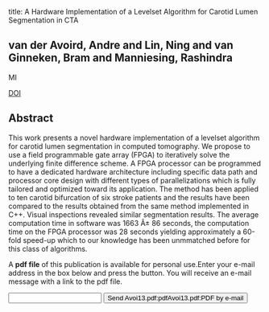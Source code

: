 title: A Hardware Implementation of a Levelset Algorithm for Carotid Lumen Segmentation in CTA

## van der Avoird, Andre and Lin, Ning and van Ginneken, Bram and Manniesing, Rashindra
MI

<a href="https://doi.org/10.1117/12.2007231">DOI</a>

## Abstract
This work presents a novel hardware implementation of a levelset algorithm for carotid lumen segmentation in computed tomography. We propose to use a field programmable gate array (FPGA) to iteratively solve the underlying finite difference scheme. A FPGA processor can be programmed to have a dedicated hardware architecture including specific data path and processor core design with different types of parallelizations which is fully tailored and optimized toward its application. The method has been applied to ten carotid bifurcation of six stroke patients and the results have been compared to the results obtained from the same method implemented in C++. Visual inspections revealed similar segmentation results. The average computation time in software was 1663 Â± 86 seconds, the computation time on the FPGA processor was 28 seconds yielding approximately a 60-fold speed-up which to our knowledge has been unmmatched before for this class of algorithms.

A <b>pdf file</b> of this publication is available for personal use.Enter your e-mail address in the box below and press the button. You will receive an e-mail message with a link to the pdf file.
<form action="sender.php">  <input type="text" name="email">  <input type="submit" value="Send Avoi13.pdf:pdfAvoi13.pdf:PDF by e-mail"></form>